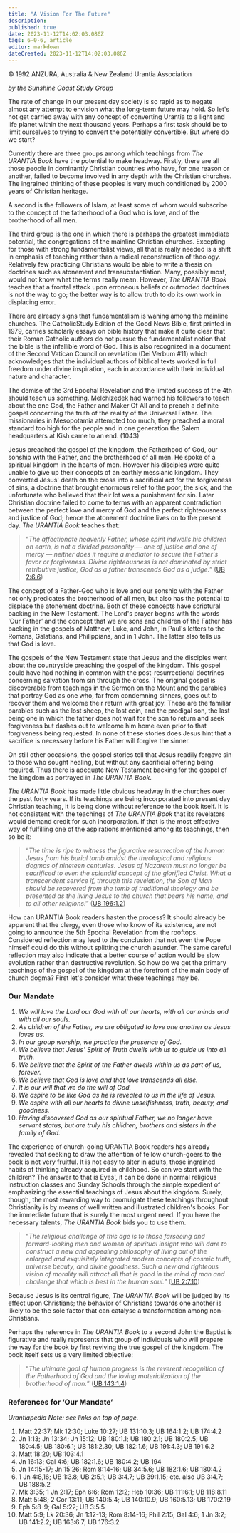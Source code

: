 ```yaml
---
title: "A Vision For The Future"
description: 
published: true
date: 2023-11-12T14:02:03.086Z
tags: 6-0-6, article
editor: markdown
dateCreated: 2023-11-12T14:02:03.086Z
---
```


<p class="v-card v-sheet theme--light gray lighten-3 px-2 py-1">© 1992 ANZURA, Australia & New Zealand Urantia Association</p>

_by the Sunshine Coast Study Group_

The rate of change in our present day society is so rapid as to negate almost any attempt to envision what the long-term future may hold. So let's not get carried away with any concept of converting Urantia to a light and life planet within the next thousand years. Perhaps a first task should be to limit ourselves to trying to convert the potentially convertible. But where do we start?

Currently there are three groups among which teachings from _The URANTIA Book_ have the potential to make headway. Firstly, there are all those people in dominantly Christian countries who have, for one reason or another, failed to become involved in any depth with the Christian churches. The ingrained thinking of these peoples is very much conditioned by 2000 years of Christian heritage.

A second is the followers of Islam, at least some of whom would subscribe to the concept of the fatherhood of a God who is love, and of the brotherhood of all men.

The third group is the one in which there is perhaps the greatest immediate potential, the congregations of the mainline Christian churches. Excepting for those with strong fundamentalist views, all that is really needed is a shift in emphasis of teaching rather than a radical reconstruction of theology. Relatively few practicing Christians would be able to write a thesis on doctrines such as atonement and transubstantiation. Many, possibly most, would not know what the terms really mean. However, _The URANTIA Book_ teaches that a frontal attack upon erroneous beliefs or outmoded doctrines is not the way to go; the better way is to allow truth to do its own work in displacing error.

There are already signs that fundamentalism is waning among the mainline churches. The CatholicStudy Edition of the Good News Bible, first printed in 1979, carries scholarly essays on bible history that make it quite clear that their Roman Catholic authors do not pursue the fundamentalist notion that the bible is the infallible word of God. This is also recognized in a document of the Second Vatican Council on revelation (Dei Verbum \#11) which acknowledges that the individual authors of biblical texts worked in full freedom under divine inspiration, each in accordance with their individual nature and character.

The demise of the 3rd Epochal Revelation and the limited success of the 4th should teach us something. Melchizedek had warned his followers to teach about the one God, the Father and Maker Of All and to preach a definite gospel concerning the truth of the reality of the Universal Father. The missionaries in Mesopotamia attempted too much, they preached a moral standard too high for the people and in one generation the Salem headquarters at Kish came to an end. (1043)

Jesus preached the gospel of the kingdom, the Fatherhood of God, our sonship with the Father, and the brotherhood of all men. He spoke of a spiritual kingdom in the hearts of men. However his disciples were quite unable to give up their concepts of an earthly messianic kingdom. They converted Jesus' death on the cross into a sacrificial act for the forgiveness of sins, a doctrine that brought enormous relief to the poor, the sick, and the unfortunate who believed that their lot was a punishment for sin. Later Christian doctrine failed to come to terms with an apparent contradiction between the perfect love and mercy of God and the perfect righteousness and justice of God; hence the atonement doctrine lives on to the present day. _The URANTIA Book_ teaches that:

> “_The affectionate heavenly Father, whose spirit indwells his children on earth, is not a divided personality — one of justice and one of mercy — neither does it require a mediator to secure the Father's favor or forgiveness. Divine righteousness is not dominated by strict retributive justice; God as a father transcends God as a judge._” ([UB 2:6.6](/en/The_Urantia_Book/2#p6_6))

The concept of a Father-God who is love and our sonship with the Father not only predicates the brotherhood of all men, but also has the potential to displace the atonement doctrine. Both of these concepts have scriptural backing in the New Testament. The Lord's prayer begins with the words ‘Our Father’ and the concept that we are sons and children of the Father has backing in the gospels of Matthew, Luke, and John, in Paul's letters to the Romans, Galatians, and Philippians, and in 1 John. The latter also tells us that God is love.

The gospels of the New Testament state that Jesus and the disciples went about the countryside preaching the gospel of the kingdom. This gospel could have had nothing in common with the post-resurrectional doctrines concerning salvation from sin through the cross. The original gospel is discoverable from teachings in the Sermon on the Mount and the parables that portray God as one who, far from condemning sinners, goes out to recover them and welcome their return with great joy. These are the familiar parables such as the lost sheep, the lost coin, and the prodigal son, the last being one in which the father does not wait for the son to return and seek forgiveness but dashes out to welcome him home even prior to that forgiveness being requested. In none of these stories does Jesus hint that a sacrifice is necessary before his Father will forgive the sinner.

On still other occasions, the gospel stories tell that Jesus readily forgave sin to those who sought healing, but without any sacrificial offering being required. Thus there is adequate New Testament backing for the gospel of the kingdom as portrayed in _The URANTIA Book_.

_The URANTIA Book_ has made little obvious headway in the churches over the past forty years. If its teachings are being incorporated into present day Christian teaching, it is being done without reference to the book itself. It is not consistent with the teachings of _The URANTIA Book_ that its revelators would demand credit for such incorporation. If that is the most effective way of fulfilling one of the aspirations mentioned among its teachings, then so be it:

> “_The time is ripe to witness the figurative resurrection of the human Jesus from his burial tomb amidst the theological and religious dogmas of nineteen centuries. Jesus of Nazareth must no longer be sacrificed to even the splendid concept of the glorified Christ. What a transcendent service if, through this revelation, the Son of Man should be recovered from the tomb of traditional theology and be presented as the living Jesus to the church that bears his name, and to all other religions!_” ([UB 196:1.2](/en/The_Urantia_Book/196#p1_2))

How can URANTIA Book readers hasten the process? It should already be apparent that the clergy, even those who know of its existence, are not going to announce the 5th Epochal Revelation from the rooftops. Considered reflection may lead to the conclusion that not even the Pope himself could do this without splitting the church asunder. The same careful reflection may also indicate that a better course of action would be slow evolution rather than destructive revolution. So how do we get the primary teachings of the gospel of the kingdom at the forefront of the main body of church dogma? First let's consider what these teachings may be.

### Our Mandate

1. _We will love the Lord our God with all our hearts, with all our minds and with all our souls._
2. _As children of the Father, we are obligated to love one another as Jesus loves us._
3. _In our group worship, we practice the presence of God._
4. _We believe that Jesus' Spirit of Truth dwells with us to guide us into all truth._
5. _We believe that the Spirit of the Father dwells within us as part of us, forever._
6. _We believe that God is love and that love transcends all else._
7. _It is our will that we do the will of God._
8. _We aspire to be like God as he is revealed to us in the life of Jesus._
9. _We aspire with all our hearts to divine unselfishness, truth, beauty, and goodness._
10. _Having discovered God as our spiritual Father, we no longer have servant status, but are truly his children, brothers and sisters in the family of God._

The experience of church-going URANTIA Book readers has already revealed that seeking to draw the attention of fellow church-goers to the book is not very fruitful. It is not easy to alter in adults, those ingrained habits of thinking already acquired in childhood. So can we start with the children? The answer to that is Eyes', it can be done in normal religious instruction classes and Sunday Schools through the simple expedient of emphasizing the essential teachings of Jesus about the kingdom. Surely, though, the most rewarding way to promulgate these teachings throughout Christianity is by means of well written and illustrated children's books. For the immediate future that is surely the most urgent need. If you have the necessary talents, _The URANTIA Book_ bids you to use them.

> “_The religious challenge of this age is to those farseeing and forward-looking men and women of spiritual insight who will dare to construct a new and appealing philosophy of living out of the enlarged and exquisitely integrated modern concepts of cosmic truth, universe beauty, and divine goodness. Such a new and righteous vision of morality will attract all that is good in the mind of man and challenge that which is best in the human soul._” ([UB 2:7.10](/en/The_Urantia_Book/2#p7_10))

Because Jesus is its central figure, _The URANTIA Book_ will be judged by its effect upon Christians; the behavior of Christians towards one another is likely to be the sole factor that can catalyse a transformation among non-Christians.

Perhaps the reference in _The URANTIA Book_ to a second John the Baptist is figurative and really represents that group of individuals who will prepare the way for the book by first reviving the true gospel of the kingdom. The book itself sets us a very limited objective:

> “_The ultimate goal of human progress is the reverent recognition of the Fatherhood of God and the loving materialization of the brotherhood of man._” ([UB 143:1.4](/en/The_Urantia_Book/143#p1_4))

### References for ‘Our Mandate’

_Urantiapedia Note: see links on top of page._

1. Matt 22:37; Mk 12:30; Luke 10:27; UB 131:10.3; UB 164:1.2; UB 174:4.2
2. Jn 1:13; Jn 13:34; Jn 15:12; UB 180:1.1; UB 180:2.1; UB 180:2.5; UB 180:4.5; UB 180:6.1; UB 181:2.30; UB 182:1.6; UB 191:4.3; UB 191:6.2
3. Matt 18:20; UB 103:4.1
4. Jn 16:13; Gal 4:6; UB 182:1.6; UB 180:4.2; UB 194
5. Jn 14:15-17; Jn 15:26; Rom 8:14-16; UB 34:5.6; UB 182:1.6; UB 180:4.2
6. 1 Jn 4:8,16; UB 1:3.8; UB 2:5.1; UB 3:4.7; UB 39:1.15; etc. also UB 3:4.7; UB 188:5.2
7. Mk 3:35; 1 Jn 2:17; Eph 6:6; Rom 12:2; Heb 10:36; UB 111:6.1; UB 118:8.11
8. Matt 5:48; 2 Cor 13:11; UB 140:5.4; UB 140:10.9; UB 160:5.13; UB 170:2.19
9. Eph 5:8-9; Gal 5:22; UB 3:5.5
10. Matt 5:9; Lk 20:36; Jn 1:12-13; Rom 8:14-16; Phil 2:15; Gal 4:6; 1 Jn 3:2; UB 141:2.2; UB 163:6.7; UB 176:3.2